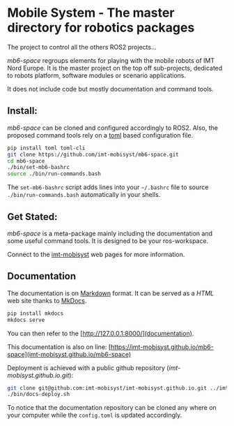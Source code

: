 # Mobile System - The master directory for robotics packages

The project to control all the others ROS2 projects...

_mb6-space_ regroups elements for playing with the mobile robots of IMT Nord Europe.
It is the master project on the top off sub-projects, dedicated to robots platform, software modules or scenario applications.

It does not include code but mostly documentation and command tools.

## Install:

_mb6-space_ can be cloned and configured accordingly to ROS2.
Also, the proposed command tools rely on a [toml](https://toml.io) based configuration file.

```sh
pip install toml toml-cli
git clone https://github.com/imt-mobisyst/mb6-space.git
cd mb6-space
./bin/set-mb6-bashrc
source ./bin/run-commands.bash
```

The `set-mb6-bashrc` script adds lines into your `~/.bashrc` file to source `./bin/run-commands.bash` automatically in your shells.

## Get Stated:

_mb6-space_ is a meta-package mainly including the documentation and some useful command tools.
It is designed to be your ros-workspace.

Connect to the [imt-mobisyst](https://imt-mobisyst.github.io/mb6-space) web pages for more information.


## Documentation

The documentation is on [Markdown](https://en.wikipedia.org/wiki/Markdown) format.
It can be served as a _HTML_ web site thanks to [MkDocs](https://www.mkdocs.org/).

```sh
pip install mkdocs
mkdocs serve
```

You can then refer to the [http://127.0.0.1:8000/](documentation).

This documentation is also on line: [https://imt-mobisyst.github.io/mb6-space](imt-mobisyst.github.io/mb6-space)

Deployment is achieved with a public github repository (_imt-mobisyst.github.io.git_):

```sh
git clone git@github.com:imt-mobisyst/imt-mobisyst.github.io.git ../imt-mobisyst-site
./bin/docs-deploy.sh
```

To notice that the documentation repository can be cloned any where on your computer while the `config.toml` is updated accordingly.
